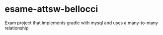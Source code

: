 # esame-attsw-bellocci
Exam project that implements gradle with mysql and uses a many-to-many relationship
